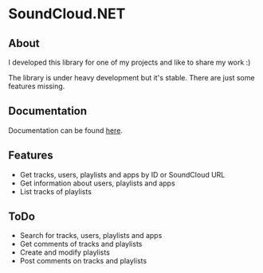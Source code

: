 # SoundCloud.NET

## About

I developed this library for one of my projects and like to share my work :)

The library is under heavy development but it's stable. There are just some features missing.

## Documentation

Documentation can be found [here](https://valentingerlach.de:4443/valentin/SoundCloud.NET/wikis/home).

## Features

- Get tracks, users, playlists and apps by ID or SoundCloud URL
- Get information about users, playlists and apps
- List tracks of playlists

## ToDo

- Search for tracks, users, playlists and apps
- Get comments of tracks and playlists
- Create and modify playlists
- Post comments on tracks and playlists